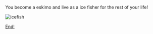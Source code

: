 You become a eskimo and live as a ice fisher for the rest of your life!

![icefish](https://theknow.denverpost.com/wp-content/uploads/2019/01/icefishing__0105_hc_588.jpg)

[End!](vacation.md)
